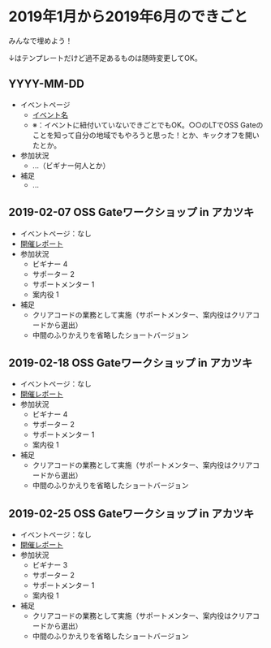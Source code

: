 # 2019年1月から2019年6月のできごと

みんなで埋めよう！

↓はテンプレートだけど過不足あるものは随時変更してOK。

## YYYY-MM-DD

* イベントページ
  * [イベント名](https://oss-gate.doorkeeper.jp/events/EVENT_ID)
  * ※：イベントに紐付いていないできごとでもOK。○○のLTでOSS Gateのことを知って自分の地域でもやろうと思った！とか、キックオフを開いたとか。
* 参加状況
  * ...（ビギナー何人とか）
* 補足
  * ...

## 2019-02-07 OSS Gateワークショップ in アカツキ

* イベントページ：なし
* [開催レポート](https://www.clear-code.com/blog/2019/5/29.html)
* 参加状況
  * ビギナー 4
  * サポーター 2
  * サポートメンター 1
  * 案内役 1
* 補足
  * クリアコードの業務として実施（サポートメンター、案内役はクリアコードから選出）
  * 中間のふりかえりを省略したショートバージョン

## 2019-02-18 OSS Gateワークショップ in アカツキ
* イベントページ：なし
* [開催レポート](https://www.clear-code.com/blog/2019/5/29.html)
* 参加状況
  * ビギナー 4
  * サポーター 2
  * サポートメンター 1
  * 案内役 1
* 補足
  * クリアコードの業務として実施（サポートメンター、案内役はクリアコードから選出）
  * 中間のふりかえりを省略したショートバージョン

## 2019-02-25 OSS Gateワークショップ in アカツキ
* イベントページ：なし
* [開催レポート](https://www.clear-code.com/blog/2019/5/29.html)
* 参加状況
  * ビギナー 3
  * サポーター 2
  * サポートメンター 1
  * 案内役 1
* 補足
  * クリアコードの業務として実施（サポートメンター、案内役はクリアコードから選出）
  * 中間のふりかえりを省略したショートバージョン
